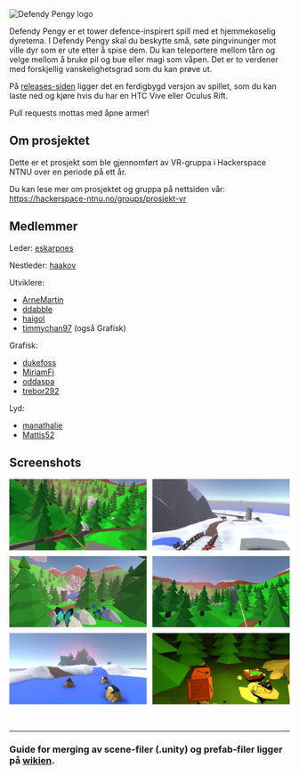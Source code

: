 <img src="img/Logo.png" alt="Defendy Pengy logo" width="50%">

<br>

Defendy Pengy er et tower defence-inspirert spill med et hjemmekoselig dyretema. I Defendy Pengy skal du beskytte små, søte pingvinunger mot ville dyr som er ute etter å spise dem. Du kan teleportere mellom tårn og velge mellom å bruke pil og bue eller magi som våpen. Det er to verdener med forskjellig vanskelighetsgrad som du kan prøve ut.

På [releases-siden](https://github.com/hackerspace-ntnu/Defendy-Pengy/releases) ligger det en ferdigbygd versjon av spillet, som du kan laste ned og kjøre hvis du har en HTC Vive eller Oculus Rift.

Pull requests mottas med åpne armer!

## Om prosjektet
Dette er et prosjekt som ble gjennomført av VR-gruppa i Hackerspace NTNU over en periode på ett år.

Du kan lese mer om prosjektet og gruppa på nettsiden vår: https://hackerspace-ntnu.no/groups/prosjekt-vr

## Medlemmer

Leder: [eskarpnes](https://github.com/eskarpnes)

Nestleder: [haakov](https://github.com/haakov)

Utviklere:
 - [ArneMartin](https://github.com/ArneMartin)
 - [ddabble](https://github.com/ddabble)
 - [haigol](https://github.com/haigol)
 - [timmychan97](https://github.com/timmychan97) (også Grafisk)

Grafisk:
 - [dukefoss](https://github.com/dukefoss)
 - [MiriamFi](https://github.com/MiriamFi)
 - [oddaspa](https://github.com/oddaspa)
 - [trebor292](https://github.com/trebor292)

Lyd:
 - [manathalie](https://github.com/manathalie)
 - [Mattis52](https://github.com/Mattis52)

## Screenshots

![Screenshots](img/Screenshots.png)

<br>

---

### Guide for merging av scene-filer (.unity) og prefab-filer ligger på [wikien](https://github.com/hackerspace-ntnu/Defendy-Pengy/wiki/Merging-av-scene-filer-(.unity)-og-prefab-filer).
